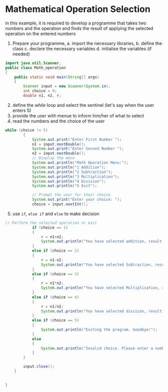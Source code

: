 # Mathematical Operation Selection
in this example, it is required to develop a programme that takes two numbers and the operation and finds the result of applying the selected operation on the entered numbers
1. Prepare your programme, 
    a. import the necessary libraries, 
    b. define the class
    c. declare the necessary variables
    d. initialise the variables (if needed)

```java
import java.util.Scanner;
public class Math_operation 
{
    public static void main(String[] args) 
    {
        Scanner input = new Scanner(System.in);
        int choice = 0;
        double n1, n2, r;
```
2. define the *while* loop and select the sentinel (let's say when the user enters 5)
3. provide the user with menue to inform him/her of what to select
4. read the numbers and the choice of the user

```java
while (choice != 5) 
        {
            System.out.print("Enter First Number ");
            n1 = input.nextDouble();
            System.out.print("Enter Second Number ");
            n2 = input.nextDouble();
            // Display the menu
            System.out.println("Math Operation Menu:");
            System.out.println("1 Addition");
            System.out.println("2 Subtraction");
            System.out.println("3 Multiplication");
            System.out.println("4 Division");
            System.out.println("5 Exit");

            // Prompt the user for their choice
            System.out.print("Enter your choice: ");
            choice = input.nextInt();
```

5. use `if`, `else if` and `else` to make decision 

```java
// Perform the selected operation or exit
            if (choice == 1) 
            {
                r = n1+n2;
                System.out.println("You have selected addition, result is: "+r);
            } 
            else if (choice == 2) 
            {
                r = n1-n2;
                System.out.println("You have selected Subtraction, result is: "+r);            
            } 
            else if (choice == 3) 
            {
                r = n1*n2;
                System.out.println("You have selected Multiplication, result is: "+r);
            } 
            else if (choice == 4) 
            {
                r = n1/n2;
                System.out.println("You have selected division, result is: "+r);
            } 
            else if (choice == 5) 
            {
                System.out.println("Exiting the program. Goodbye!");
            } 
            else 
            {
                System.out.println("Invalid choice. Please enter a number between 1 and 5.");
            }
        }

        input.close();
    }

    
}
```